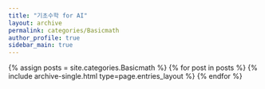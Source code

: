 ```yaml
---
title: "기초수학 for AI"
layout: archive
permalink: categories/Basicmath
author_profile: true
sidebar_main: true
---
```



{% assign posts = site.categories.Basicmath %}
{% for post in posts %} {% include archive-single.html type=page.entries_layout %} {% endfor %}
